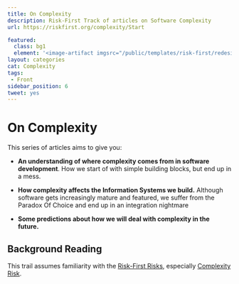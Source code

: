 ```yaml
---
title: On Complexity
description: Risk-First Track of articles on Software Complexity
url: https://riskfirst.org/complexity/Start

featured: 
  class: bg1
  element: '<image-artifact imgsrc="/public/templates/risk-first/redesign/risks/complexity_risk_v2.svg">Track 6: On Complexity</image-artifact>'
layout: categories
cat: Complexity
tags:
 - Front
sidebar_position: 6
tweet: yes
---
```


# On Complexity

This series of articles aims to give you:

- **An understanding of where complexity comes from in software development**.  How we start of with simple building blocks, but end up in a mess.

- **How complexity affects the Information Systems we build.** Although software gets increasingly mature and featured, we suffer from the Paradox Of Choice and end up in an integration nightmare

- **Some predictions about how we will deal with complexity in the future.**


## Background Reading

This trail assumes familiarity with the [Risk-First Risks](/risks/Risk-Landscape.md), especially [Complexity Risk](/tags/Complexity-Risk).

<TagList filter="complexity" />
